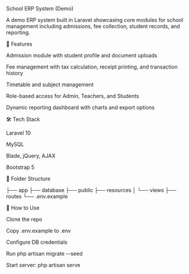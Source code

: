 School ERP System (Demo)

A demo ERP system built in Laravel showcasing core modules for school management including admissions, fee collection, student records, and reporting.

🚀 Features

Admission module with student profile and document uploads

Fee management with tax calculation, receipt printing, and transaction history

Timetable and subject management

Role-based access for Admin, Teachers, and Students

Dynamic reporting dashboard with charts and export options

🛠️ Tech Stack

Laravel 10

MySQL

Blade, jQuery, AJAX

Bootstrap 5

📂 Folder Structure

├── app
├── database
├── public
├── resources
│   └── views
├── routes
└── .env.example

🔧 How to Use

Clone the repo

Copy .env.example to .env

Configure DB credentials

Run php artisan migrate --seed

Start server: php artisan serve
